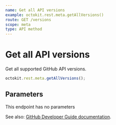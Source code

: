 ```yaml
---
name: Get all API versions
example: octokit.rest.meta.getAllVersions()
route: GET /versions
scope: meta
type: API method
---
```


# Get all API versions

Get all supported GitHub API versions.

```js
octokit.rest.meta.getAllVersions();
```

## Parameters

This endpoint has no parameters

See also: [GitHub Developer Guide documentation](https://docs.github.com/rest/reference/meta#get-all-api-versions).
